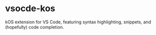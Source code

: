 # vsocde-kos
kOS extension for VS Code, featuring syntax highlighting, snippets, and (hopefully) code completion.
